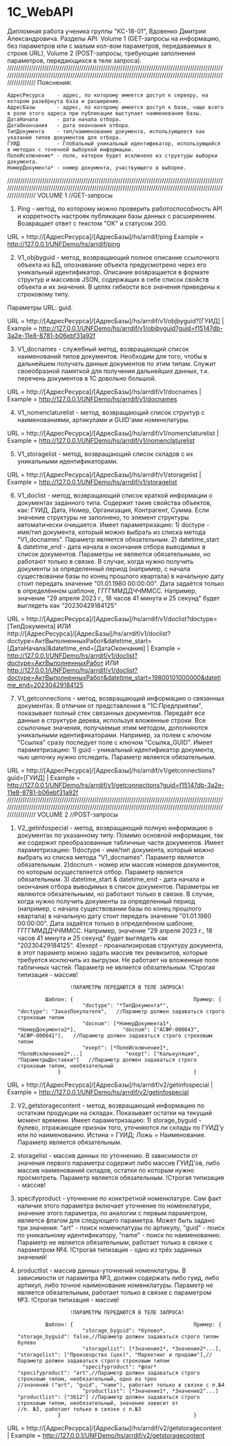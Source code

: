 # 1C_WebAPI
Дипломная работа ученика группы "КС-18-01", Вдовенко Дмитрия Александровича. 
Разделы API: Volume 1 (GET-запросы на информацию, без параметров или с малым кол-вом параметров, передаваемых в строке URL), Volume 2 (POST-запросы, требующие заполнения параметров, передающихся в теле запроса).
///////////////////////////////////////////////////////////////////////////////////////////////////////////////////////////////////////////////////////////////////////////////////////////////////////////////////
Пояснения:
	
	АдресРесурса 	- адрес, по которому имеется доступ к серверу, на котором развёрнута база и расширение.
	АдресБазы 		- адрес, по которому имеется доступ к базе, чаще всего в роли этого адреса при публикации выступает наименование базы.
	ДатаНачала 		- дата начала отбора.
	ДатаОкончания 	- дата окончания отбора.
	ТипДокумента	- тип/наименование документа, использующееся как указание типов документов для отбора.
	ГУИД 			- Глобальный уникальный идентификатор, использующийся в методах с точечной выборкой информации.
	ПолеИсключение* - поле, которое будет исключено из структуры выборки документа.
	НомерДокумента* - номер документа, участвующего в выборке.
///////////////////////////////////////////////////////////////////////////////////////////////////////////////////////////////////////////////////////////////////////////////////////////////////////////////////
VOLUME 1 //GET-запросы

1. Ping - метод, по которому можно проверить работоспособность API и корретность настроек публикации базы данных с расширением. Возвращает ответ с текстом "ОК" и статусом 200.

URL 	= http://[АдресРесурса]/[АдресБазы]/hs/arrdif/ping
Example	= http://127.0.0.1/UNFDemo/hs/arrdif/ping

2. V1_objbyguid - метод, возвращающий полное описание ссылочного объекта из БД, опознавание объекта предусмотрено через его уникальный идентификатор.
Описание возвращается в формате структур и массивов JSON, содержащих в себе список свойств объекта и их значения. В целях гибкости все значения приведены к строковому типу.
	
Параметры URL: guid.

URL		= http://[АдресРесурса]/[АдресБазы]/hs/arrdif/v1/objbyguid?[ГУИД] |
Example = http://127.0.0.1/UNFDemo/hs/arrdif/v1/objbyguid?guid=f15147db-3a2e-11e8-8781-b06ebf31a92f

3. V1_docnames - служебный метод, возвращающий список наименований типов документов. Необходим для того, чтобы в дальнейшем получать данные документов по этим типам.
Служит своеобразной памяткой для получения дальнейших данных, т.к. перечень документов в 1С довольно большой.

URL		= http://[АдресРесурса]/[АдресБазы]/hs/arrdif/v1/docnames |
Example = http://127.0.0.1/UNFDemo/hs/arrdif/v1/docnames

4. V1_nomenclaturelist - метод, возвращающий список структур с наименованиями, артикулами и GUID'ами номенклатуры.

URL 	= http://[АдресРесурса]/[АдресБазы]/hs/arrdif/v1/nomenclaturelist |
Example = http://127.0.0.1/UNFDemo/hs/arrdif/v1/nomenclaturelist

5. V1_storagelist - метод, возвращающий список складов с их уникальными идентификаторами.

URL 	= http://[АдресРесурса]/[АдресБазы]/hs/arrdif/v1/storagelist |
Example = http://127.0.0.1/UNFDemo/hs/arrdif/v1/storagelist

6. V1_doclist - метод, возвращающий список краткой информации о документах заданного типа.
Содержит такие свойства объектов, как: ГУИД, Дата, Номер, Организация, Контрагент, Сумма. Если значение структуры не заполнено, то элемент структуры автоматически очищается.
Имеет параметризацию: 	1) doctype - имя/тип документа, который можно выбрать из списка метода "V1_docnames". Параметр является обязательным.
			2) datetime_start & datetime_end - дата начала и окончания отбора выводимых в список документов. Параметры не являются обязательными, но работают только в связке. 
			В случае, когда нужно получить документы за определенный период (например, с начала существовании базы по конец прошлого квартала) в начальную дату стоит передать значение "01.01.1980 00:00:00".
			Дата задаётся только в определённом шаблоне, ГГГГММДДЧЧММСС. Например, значение "29 апреля 2023 г., 18 часов 41 минута и 25 секунд" будет выглядеть как "20230429184125"

URL	= http://[АдресРесурса]/[АдресБазы]/hs/arrdif/v1/doclist?doctype=[ТипДокумента] ИЛИ http://[АдресРесурса]/[АдресБазы]/hs/arrdif/v1/doclist?doctype=АктВыполненныхРабот&datetime_start=[ДатаНачала]&datetime_end=[ДатаОкончания] |
Example = http://127.0.0.1/UNFDemo/hs/arrdif/v1/doclist?doctype=АктВыполненныхРабот ИЛИ http://127.0.0.1/UNFDemo/hs/arrdif/v1/doclist?doctype=АктВыполненныхРабот&datetime_start=19800101000000&datetime_end=20230429184125 

7. V1_getconnections - метод, возвращающий информацию о связанных документах. В отличии от представления в "1С:Предприятии", показывает полный стек связанных документов.
Передаёт все данные в структуре дерева, используя вложенные строки. Все ссылочные значения, получаемые этим методом, дополняются уникальными идентификаторами. Например, за полем с ключом "Ссылка" сразу последует поле с ключом "Ссылка_GUID".
Имеет параметризацию:	1) guid - уникальный идентификатор документа, чью цепочку нужно отследить. Параметр является обязательным.

URL 	= http://[АдресРесурса]/[АдресБазы]/hs/arrdif/v1/getconnections?guid=[ГУИД] |
Example = http://127.0.0.1/UNFDemo/hs/arrdif/v1/getconnections?guid=f15147db-3a2e-11e8-8781-b06ebf31a92f
///////////////////////////////////////////////////////////////////////////////////////////////////////////////////////////////////////////////////////////////////////////////////////////////////////////////////
VOLUME 2 //POST-запросы

1. V2_getinfospecial - метод, возвращающий полную информацию о документах по указанному типу. Помимо основной информации, так же содержит преобразованные табличные части документов.
Имеет параметризацию: 	1)doctype - имя/тип документа, который можно выбрать из списка метода "V1_docnames". Параметр является обязательным.
			2)docnum - номер или массив номеров документов, по которым осуществляется отбор. Параметр является обязательным.
			3) datetime_start & datetime_end - дата начала и окончания отбора выводимых в список документов. Параметры не являются обязательными, но работают только в связке. 
			В случае, когда нужно получить документы за определенный период (например, с начала существовании базы по конец прошлого квартала) в начальную дату стоит передать значение "01.01.1980 00:00:00".
			Дата задаётся только в определённом шаблоне, ГГГГММДДЧЧММСС. Например, значение "29 апреля 2023 г., 18 часов 41 минута и 25 секунд" будет выглядеть как "20230429184125".
			4)exept - проанализировав структуру документа, в этот параметр можно задать массив тех реквизитов, которые требуется исключить из выгрузки. Не работает на вложенные поля табличных частей. Параметр не является обязательным. !Строгая типизация - массив!
						
						!ПАРАМЕТРЫ ПЕРЕДАЮТСЯ В ТЕЛЕ ЗАПРОСА!
						
				Шаблон:	{										Пример:	{	
							"doctype": "*ТипДокумента*",							"doctype": "ЗаказПокупателя",	//Параметр должен задаваться строго строковым типом
							"docnum": [*НомерДокумента1*, *НомерДокумента2*],				"docnum": ["АСФР-000043", "АСФР-000041"],	//Параметр должен задаваться строго строковым типом
							"exept": [*ПолеИсключение1*, *ПолеИсключение2*...] 				"exept": ["Калькуляция", "ПараметрыДоставки"]	//Параметр должен задаваться строго строковым типом, необязательный
					}											}
						
URL	= http://[АдресРесурса]/[АдресБазы]/hs/arrdif/v2/getinfospecial |
Example = http://127.0.0.1/UNFDemo/hs/arrdif/v2/getinfospecial

2. V2_getstoragecontent - метод, возвращающий информацию по остаткам продукции на складах.
Показывает остатки на текущий момент времени.
Имеет параметризацию: 	1) storage_byguid - булево, отражающее признак того, уточняются ли склады по ГУИД'у или по наименованию. Истина = ГУИД; Ложь = Наименование. Параметр является обязательным.
2) storagelist - массив данных по уточнению. В зависимости от значения первого параметра содержит либо массив ГУИД'ов, либо массив наименований складов, остатки по которым нужно просмотреть. Параметр является обязательным. !Строгая типизация - массив!
3) specifyproduct - уточнение по конктретной номенклатуре. Сам факт наличия этого параметра включает уточнение по номенклатуре, значение этого параметра, по аналогии с первым параметром, является флагом для следующего параметра. 
Может быть задано три значения: "art" - поиск номенклатуры по артикулу, "guid" - поиск по уникальному идентификатору, "name" - поиск по наименованию. Параметр не является обязательным, работает только в связке с параметром №4. !Строгая типизация - одно из трёх заданных значений!
4) productlist - массив данных-уточнений номенклатуры. В зависимости от параметра №3, должен содержать либо гуид, либо артикул, либо точное наименование номенклатуры. Параметр не является обязательным, работает только в связке с параметром №3. !Строгая типизация - массив!
						
						!ПАРАМЕТРЫ ПЕРЕДАЮТСЯ В ТЕЛЕ ЗАПРОСА!
						
				Шаблон:	{										Пример:	{	
							"storage_byguid": *булево*,								"storage_byguid": false,//Параметр должен задаваться строго типом булево
 							"storagelist": [*Значение1*, *Значение2*...],						"storagelist": ["Производство (цех)", "Маркетинг и продажи"],//Параметр должен задаваться строго строковым типом
							"specifyproduct": *флаг* 								"specifyproduct": "art",//Параметр должен задаваться строго строковым типом, необязательный, одно из трех 																						//значений ("art", "guid", "name"), работает только в связке с п.№4
							"productlist": [*Значение1*, *Значение2"...]						"productlist": ["3612"]	//Параметр должен задаваться строго строковым типом, необязательный, значение зависит от 																					 //п. №3, работает только в связке с п.№3
					}											}							
						
URL 	= http://[АдресРесурса]/[АдресБазы]/hs/arrdif/v2/getstoragecontent |
Example = http://127.0.0.1/UNFDemo/hs/arrdif/v2/getstoragecontent
